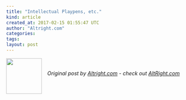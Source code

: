 ```yaml
---
title: "Intellectual Playpens, etc."
kind: article
created_at: 2017-02-15 01:55:47 UTC
author: "Altright.com"
categories: 
tags: 
layout: post
---
```

<div class="author">
  <img src="" style="width: 96px; height: 96;">
  <span style="position: absolute; padding: 32px 15px;">
    <i>Original post by <a href="http://twitter.com/">Altright.com</a> - check out <a href="https://altright.com">AltRight.com</a></i>
  </span>
</div>
